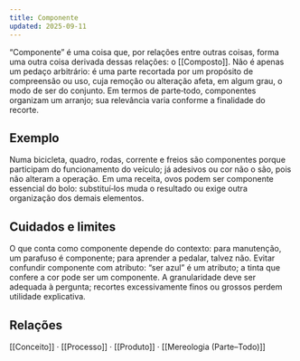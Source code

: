 ```yaml
---
title: Componente
updated: 2025-09-11
---
```


“Componente” é uma coisa que, por relações entre outras coisas, forma uma outra coisa derivada dessas relações: o [[Composto]]. Não é apenas um pedaço arbitrário: é uma parte recortada por um propósito de compreensão ou uso, cuja remoção ou alteração afeta, em algum grau, o modo de ser do conjunto. Em termos de parte‑todo, componentes organizam um arranjo; sua relevância varia conforme a finalidade do recorte.

## Exemplo
Numa bicicleta, quadro, rodas, corrente e freios são componentes porque participam do funcionamento do veículo; já adesivos ou cor não o são, pois não alteram a operação. Em uma receita, ovos podem ser componente essencial do bolo: substituí‑los muda o resultado ou exige outra organização dos demais elementos.

## Cuidados e limites
O que conta como componente depende do contexto: para manutenção, um parafuso é componente; para aprender a pedalar, talvez não. Evitar confundir componente com atributo: “ser azul” é um atributo; a tinta que confere a cor pode ser um componente. A granularidade deve ser adequada à pergunta; recortes excessivamente finos ou grossos perdem utilidade explicativa.

## Relações
[[Conceito]] · [[Processo]] · [[Produto]] · [[Mereologia (Parte–Todo)]]
